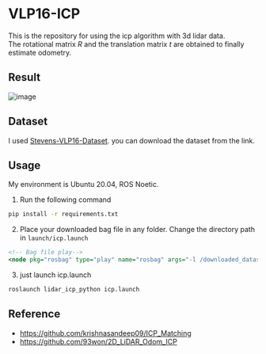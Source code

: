 # VLP16-ICP

This is the repository for using the icp algorithm with 3d lidar data.    
The rotational matrix $R$ and the translation matrix $t$ are obtained to finally estimate odometry.

## Result
![image](https://github.com/soup1997/VLP16-ICP/assets/86957779/bb1ce2b6-d272-4eb5-b7b7-1f9b1c0dd851)

## Dataset
I used [Stevens-VLP16-Dataset](https://github.com/TixiaoShan/Stevens-VLP16-Dataset). you can download the dataset from the link.

## Usage
My environment is Ubuntu 20.04, ROS Noetic.
1) Run the following command
```bash
pip install -r requirements.txt
```
2) Place your downloaded bag file in any folder. Change the directory path in `launch/icp.launch`
```xml
<!-- Bag file play-->
<node pkg="rosbag" type="play" name="rosbag" args="-l /downloaded_dataset/test.bag"/>
```
3) just launch icp.launch
```bash
roslaunch lidar_icp_python icp.launch
```

## Reference
* https://github.com/krishnasandeep09/ICP_Matching
* https://github.com/93won/2D_LiDAR_Odom_ICP
